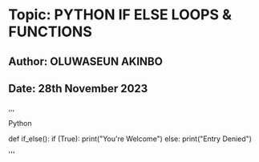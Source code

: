 #  Topic: PYTHON IF ELSE LOOPS & FUNCTIONS
## Author: OLUWASEUN AKINBO
## Date:   28th November 2023

,,,

Python

def if_else():
	if (True):
		print("You're Welcome")
	else:
		print("Entry Denied")

'''
